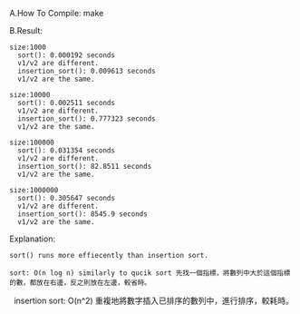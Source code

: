 A.How To Compile:
  make
  
B.Result:

    size:1000
      sort(): 0.000192 seconds
      v1/v2 are different.
      insertion_sort(): 0.009613 seconds
      v1/v2 are the same.

    size:10000
      sort(): 0.002511 seconds
      v1/v2 are different.
      insertion_sort(): 0.777323 seconds
      v1/v2 are the same.

    size:100000
      sort(): 0.031354 seconds
      v1/v2 are different.
      insertion_sort(): 82.8511 seconds
      v1/v2 are the same.
      
    size:1000000
      sort(): 0.305647 seconds
      v1/v2 are different.
      insertion_sort(): 8545.9 seconds
      v1/v2 are the same.
  
  Explanation:
  
    sort() runs more effiecently than insertion sort.
    
    sort: O(n log n) similarly to qucik sort 先找一個指標，將數列中大於這個指標的數，都放在右邊，反之則放在左邊，較省時。
    
    insertion sort: O(n^2) 重複地將數字插入已排序的數列中，進行排序，較耗時。
